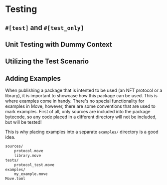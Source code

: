 # Testing

## `#[test]` and `#[test_only]`

## Unit Testing with Dummy Context

## Utilizing the Test Scenario

## Adding Examples

When publishing a package that is intented to be used (an NFT protocol or a library), it is important to showcase how this package can be used. This is where examples come in handy. There's no special functionality for examples in Move, however, there are some conventions that are used to mark examples. First of all, only sources are included into the package bytecode, so any code placed in a different directory will not be included, but will be tested!

This is why placing examples into a separate `examples/` directory is a good idea.

```bash
sources/
    protocol.move
    library.move
tests/
    protocol_test.move
examples/
    my_example.move
Move.toml
```
